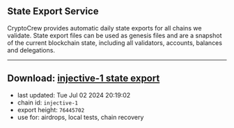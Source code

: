 ## State Export Service
CryptoCrew provides automatic daily state exports for all chains we validate. State export files can be used as genesis files and are a snapshot of the current blockchain state, including all validators, accounts, balances and delegations.

---
**Download: [injective-1 state export](https://dl-eu2.ccvalidators.com/SERVICE/injective/injective-1_export_76445702.json)**
---

- last updated: Tue Jul 02 2024 20:19:02
- chain id: `injective-1`
- export height: `76445702`
- use for: airdrops, local tests, chain recovery
